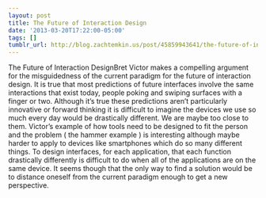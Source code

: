 ```yaml
---
layout: post
title: The Future of Interaction Design
date: '2013-03-20T17:22:00-05:00'
tags: []
tumblr_url: http://blog.zachtemkin.us/post/45859943641/the-future-of-interaction-design
---
```

The Future of Interaction DesignBret Victor makes a compelling argument for the misguidedness of the current paradigm for the future of interaction design. It is true that most predictions of future interfaces involve the same interactions that exist today, people poking and swiping surfaces with a finger or two. Although it’s true these predictions aren’t particularly innovative or forward thinking it is difficult to imagine the devices we use so much every day would be drastically different. We are maybe too close to them. Victor’s example of how tools need to be designed to fit the person and the problem ( the hammer example ) is interesting although maybe harder to apply to devices like smartphones which do so many different things. To design interfaces, for each application, that each function drastically differently is difficult to do when all of the applications are on the same device. It seems though that the only way to find a solution would be to distance oneself from the current paradigm enough to get a new perspective.
